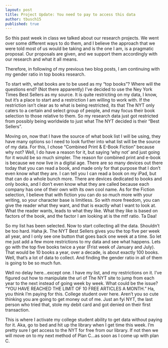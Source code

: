 ```yaml
---
layout: post
title: Project Update: You need to pay to access this data
author: tbusch15
published: true
---
```


So this past week in class we talked about our research projects. We went over some different ways to do them, and I believe the approach that we were told most of us would be taking and is the one I am, is a pragmatic proposal. Our proposals are given, and we support them accordingly with our research and what it all means. 

Therefore, in following of my previous two blog posts, I am continuing with my gender ratio in top books research. 

To start with, what books are to be used as my “top books”? Where will the questions end? (Not there apparently) I’ve decided to use the Ney York Times Best Sellers as my source. It is quite restricting on my data, I know, but it’s a place to start and a restriction I am willing to work with. If the restriction isn’t clear as to what is being restricted, its that The NYT only caters to a certain and select group of people, and may focus their book selection to those relative to them. So my research data just got restricted from possibly being worldwide to just what The NYT decided is their “Best Sellers”. 

Moving on, now that I have the source of what book list I will be using, they have many options so I need to look further into what list will be the source of my data. For this, I chose “Combined Print & E-Book Fiction” because why not? Well, I do have a reason for it, but saying ‘why not’ and just going for it would be so much simpler. The reason for combined print and e-book is because we now live in a digital age. There are so many devices out there today that you can read a book, and made only for that purpose that I don’t even know what they are. I can tell you I can read a book on my iPad, but that can do a whole bunch more. There are devices dedicated to books and only books, and I don’t even know what they are called because each company has one of their own with its own cool name. As for the Fiction selection, I believe that with fiction you can do so much more with your writing, so your character base is limitless. So with more freedom, you can give the reader what they want, and that is exactly what I want to look at. What the reader wants, leads to what they like. What they like is based on factors of the book, and the factor I am looking at is the mtf ratio. Ta Daa! 

So my list has been selected. Now to start collecting all the data. Shouldn’t be too hard. Haha jk. The NYT Best Sellers gives you the top five per week all year, and I only see one button that goes back one week at a time. So let me just add a few more restrictions to my data and see what happens. Lets go with the top five books twice a year (Frist week of January and July). That would be 10 books a year, over a decade, is about exactly 100 books. Well, that’s a lot of data to collect. And finding the gender ratio in all of them is going to be so much fun. 

Well no delay here...except one. I have my list, and my restrictions on it. I’ve figured out how to manipulate the url of The NYT site to jump from each year to the next instead of going week by week. What could be the issue?
“YOU HAVE REACHED THE LIMIT OF 10 FREE ARTICLES A MONTH.”
Ha, you think I’m paying for this. College student over here. Aren’t you so cute thinking you are going to get money out of me. Just an fyi NYT, the last person who tried that, stole my debit card and got denied on their first transaction. 

This is where I activate my college student ability to get data without paying for it. Aka, go to bed and hit up the library when I get time this week. I’m pretty sure I get access to the NYT for free from our library. If not then we will move on to my next method of Plan C...as soon as I come up with plan C. 

